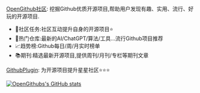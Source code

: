 [OpenGithub社区](https://open.itc.cn/): 挖掘Github优质开源项目,帮助用户发现有趣、实用、流行、好玩的开源项目.
- 🤝社区任务:社区互动提升自身的开源项目⭐
- 🌋热门仓库:最新的AI/ChatGPT/算法/工具...流行Github项目推荐
- 📈趋势榜:Github每日/周/月实时榜单
- 📚期刊:精选最新开源项目,提供周刊/月刊/专栏等期刊文章

[GithubPlugin](http://121.36.99.196:8899/): 为开源项目提升星星社区⭐⭐⭐


[![OpenGithubs's GitHub stats](https://github-readme-stats.vercel.app/api?username=OpenGithubs&show_icons=true)](https://github.com/OpenGithubs/OpenGithubs)
